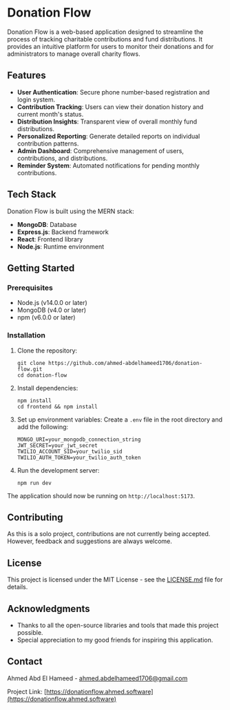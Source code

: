 # Donation Flow

Donation Flow is a web-based application designed to streamline the process of tracking charitable contributions and fund distributions. It provides an intuitive platform for users to monitor their donations and for administrators to manage overall charity flows.

## Features

- **User Authentication**: Secure phone number-based registration and login system.
- **Contribution Tracking**: Users can view their donation history and current month's status.
- **Distribution Insights**: Transparent view of overall monthly fund distributions.
- **Personalized Reporting**: Generate detailed reports on individual contribution patterns.
- **Admin Dashboard**: Comprehensive management of users, contributions, and distributions.
- **Reminder System**: Automated notifications for pending monthly contributions.

## Tech Stack

Donation Flow is built using the MERN stack:

- **MongoDB**: Database
- **Express.js**: Backend framework
- **React**: Frontend library
- **Node.js**: Runtime environment

## Getting Started

### Prerequisites

- Node.js (v14.0.0 or later)
- MongoDB (v4.0 or later)
- npm (v6.0.0 or later)

### Installation

1. Clone the repository:

   ```
   git clone https://github.com/ahmed-abdelhameed1706/donation-flow.git
   cd donation-flow
   ```

2. Install dependencies:

   ```
   npm install
   cd frontend && npm install
   ```

3. Set up environment variables:
   Create a `.env` file in the root directory and add the following:

   ```
   MONGO_URI=your_mongodb_connection_string
   JWT_SECRET=your_jwt_secret
   TWILIO_ACCOUNT_SID=your_twilio_sid
   TWILIO_AUTH_TOKEN=your_twilio_auth_token
   ```

4. Run the development server:
   ```
   npm run dev
   ```

The application should now be running on `http://localhost:5173`.

## Contributing

As this is a solo project, contributions are not currently being accepted. However, feedback and suggestions are always welcome.

## License

This project is licensed under the MIT License - see the [LICENSE.md](LICENSE.md) file for details.

## Acknowledgments

- Thanks to all the open-source libraries and tools that made this project possible.
- Special appreciation to my good friends for inspiring this application.

## Contact

Ahmed Abd El Hameed - ahmed.abdelhameed1706@gmail.com

Project Link: [https://donationflow.ahmed.software](https://donationflow.ahmed.software)
